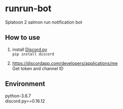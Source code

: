 # runrun-bot
Splatoon 2 salmon run notification bot

## How to use
1. install [Discord.py](https://github.com/Rapptz/discord.py)  
`pip install discord`

2. https://discordapp.com/developers/applications/me  
Get token and channel ID

 ## Environment
 python-3.6.7  
 discord.py==0.16.12